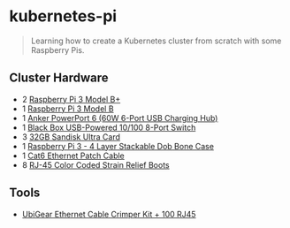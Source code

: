 # kubernetes-pi
>Learning how to create a Kubernetes cluster from scratch with some Raspberry Pis.

## Cluster Hardware

* 2 [Raspberry Pi 3 Model B+][model-b+]
* 1 [Raspberry Pi 3 Model B][model-b]
* 1 [Anker PowerPort 6 (60W 6-Port USB Charging Hub)][powerport]
* 1 [Black Box USB-Powered 10/100 8-Port Switch][eth-switch]
* 3 [32GB Sandisk Ultra Card][sandisk]
* 1 [Raspberry Pi 3 - 4 Layer Stackable Dob Bone Case][pi-case]
* 1 [Cat6 Ethernet Patch Cable][cat6-cable]
* 8 [RJ-45 Color Coded Strain Relief Boots][rj45-boots]

## Tools

* [UbiGear Ethernet Cable Crimper Kit + 100 RJ45][cable-kit]

[model-b+]:https://www.raspberrypi.org/products/raspberry-pi-3-model-b-plus/
[model-b]:https://www.raspberrypi.org/products/raspberry-pi-3-model-b/
[powerport]:http://a.co/d/g3Ii5Fr
[eth-switch]:http://a.co/d/9NnN8IS
[sandisk]:http://a.co/d/eC8fl8z
[pi-case]:http://a.co/d/gyPpKsa
[cat6-cable]:http://a.co/d/gOTcmWo
[rj45-boots]: http://a.co/d/ieb0iN0
[cable-kit]:http://a.co/d/jc7bpds
